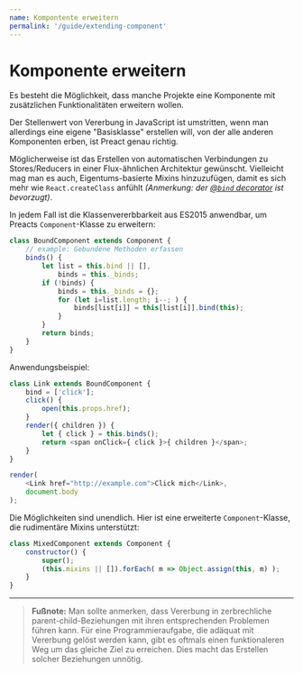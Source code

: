 ```yaml
---
name: Kompontente erweitern
permalink: '/guide/extending-component'
---
```


# Komponente erweitern

Es besteht die Möglichkeit, dass manche Projekte eine Komponente mit zusätzlichen Funktionalitäten erweitern wollen.

Der Stellenwert von Vererbung in JavaScript ist umstritten, wenn man allerdings eine eigene "Basisklasse" erstellen will, von der alle anderen Komponenten erben, ist Preact genau richtig.

Möglicherweise ist das Erstellen von automatischen Verbindungen zu Stores/Reducers in einer Flux-ähnlichen Architektur gewünscht. Vielleicht mag man es auch, Eigentums-basierte Mixins hinzuzufügen, damit es sich mehr wie `React.createClass` anfühlt _(Anmerkung: der [@`bind` decorator](https://github.com/developit/decko#bind) ist bevorzugt)_.

In jedem Fall ist die Klassenvererbbarkeit aus ES2015 anwendbar, um Preacts `Component`-Klasse zu erweitern:

```js
class BoundComponent extends Component {
    // example: Gebundene Methoden erfassen
    binds() {
        let list = this.bind || [],
            binds = this._binds;
        if (!binds) {
            binds = this._binds = {};
            for (let i=list.length; i--; ) {
                binds[list[i]] = this[list[i]].bind(this);
            }
        }
        return binds;
    }
}
```

Anwendungsbeispiel:

```js
class Link extends BoundComponent {
    bind = ['click'];
    click() {
        open(this.props.href);
    }
    render({ children }) {
        let { click } = this.binds();
        return <span onClick={ click }>{ children }</span>;
    }
}

render(
    <Link href="http://example.com">Click mich</Link>,
    document.body
);
```


Die Möglichkeiten sind unendlich. Hier ist eine erweiterte `Component`-Klasse, die rudimentäre Mixins unterstützt:

```js
class MixedComponent extends Component {
    constructor() {
        super();
        (this.mixins || []).forEach( m => Object.assign(this, m) );
    }
}
```

---

> **Fußnote:** Man sollte anmerken, dass Vererbung in zerbrechliche parent-child-Beziehungen mit ihren entsprechenden Problemen führen kann. Für eine Programmieraufgabe, die adäquat mit Vererbung gelöst werden kann, gibt es oftmals einen funktionaleren Weg um das gleiche Ziel zu erreichen. Dies macht das Erstellen solcher Beziehungen unnötig.
